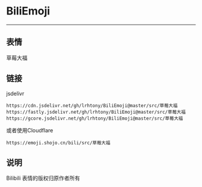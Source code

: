 # BiliEmoji
---
## 表情
草莓大福
## 链接
jsdelivr
```
https://cdn.jsdelivr.net/gh/lrhtony/BiliEmoji@master/src/草莓大福
https://fastly.jsdelivr.net/gh/lrhtony/BiliEmoji@master/src/草莓大福
https://gcore.jsdelivr.net/gh/lrhtony/BiliEmoji@master/src/草莓大福
```
或者使用Cloudflare
```
https://emoji.shojo.cn/bili/src/草莓大福
```
## 说明
Bilibili 表情的版权归原作者所有
